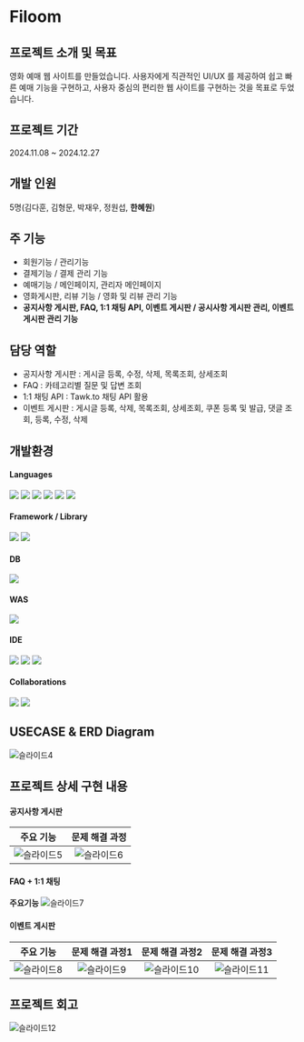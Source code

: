 # Filoom
## 프로젝트 소개 및 목표
영화 예매 웹 사이트를 만들었습니다. 
사용자에게 직관적인 UI/UX 를 제공하여 쉽고 빠른 예매 기능을 구현하고, 사용자 중심의 편리한 웹 사이트를 구현하는 것을 목표로 두었습니다. 

## 프로젝트 기간
2024.11.08 ~ 2024.12.27

## 개발 인원 
5명(김다훈, 김형문, 박재우, 정원섭, **한혜원**)

## 주 기능 
- 회원기능 / 관리기능
- 결제기능 / 결제 관리 기능
- 예매기능 / 메인페이지, 관리자 메인페이지
- 영화게시판, 리뷰 기능 / 영화 및 리뷰 관리 기능
- **공지사항 게시판, FAQ, 1:1 채팅 API, 이벤트 게시판 / 공시사항 게시판 관리, 이벤트 게시판 관리 기능**
  
## 담당 역할
- 공지사항 게시판 : 게시글 등록, 수정, 삭제, 목록조회, 상세조회
- FAQ : 카테고리별 질문 및 답변 조회
- 1:1 채팅 API : Tawk.to 채팅 API 활용
- 이벤트 게시판 : 게시글 등록, 삭제, 목록조회, 상세조회, 쿠폰 등록 및 발급, 댓글 조회, 등록, 수정, 삭제
  
## 개발환경 
#### Languages 
<img src="https://img.shields.io/badge/java-007396?style=for-the-badge&logo=java&logoColor=white">  <img src="https://img.shields.io/badge/html5-E34F26?style=for-the-badge&logo=html5&logoColor=white">  <img src="https://img.shields.io/badge/css-1572B6?style=for-the-badge&logo=css3&logoColor=white">  <img src="https://img.shields.io/badge/javascript-F7DF1E?style=for-the-badge&logo=javascript&logoColor=black">   <img src="https://img.shields.io/badge/jquery-0769AD?style=for-the-badge&logo=jquery&logoColor=white"> <img src="https://img.shields.io/badge/ajax-40AEF0?style=for-the-badge&logo=ajax&logoColor=white"> 

#### Framework / Library 
<img src="https://img.shields.io/badge/spring-6DB33F?style=for-the-badge&logo=spring&logoColor=white"> <img src="https://img.shields.io/badge/myBatis-FF9E0F?style=for-the-badge&logo=myBatis&logoColor=white"> 

#### DB 
<img src="https://img.shields.io/badge/oracle-F80000?style=for-the-badge&logo=oracle&logoColor=white">

#### WAS
<img src="https://img.shields.io/badge/apache tomcat-F8DC75?style=for-the-badge&logo=apachetomcat&logoColor=white">

#### IDE 
<img src="https://img.shields.io/badge/STS-6DB33F?style=for-the-badge&logo=STS&logoColor=white"/> <img src="https://img.shields.io/badge/Oracle SQL Developer-F80000?style=for-the-badge&logo=Oracle SQL Developer&logoColor=white"/> <img src="https://img.shields.io/badge/Visual Studio Code-1572B6?style=for-the-badge&logo=VisualStudioCode&logoColor=white"/>

#### Collaborations 
<img src="https://img.shields.io/badge/slack-4A154B?style=for-the-badge&logo=slack&logoColor=white">  <img src="https://img.shields.io/badge/github-181717?style=for-the-badge&logo=github&logoColor=white">

## USECASE & ERD Diagram
![슬라이드4](https://github.com/user-attachments/assets/6aebe652-fa3c-4b82-b7bb-1108ebef0276)


## 프로젝트 상세 구현 내용
#### 공지사항 게시판
|주요 기능|문제 해결 과정|
|:---:|:---:|
|![슬라이드5](https://github.com/user-attachments/assets/4b360a1a-e3e3-4319-b731-1089ac5cc049)|![슬라이드6](https://github.com/user-attachments/assets/f5b861ac-cc15-42d6-80ae-a3a4ca7ff9e7)|


#### FAQ + 1:1 채팅
**주요기능**
![슬라이드7](https://github.com/user-attachments/assets/5104e92a-48bc-4290-847e-ba42c8ba9618)


#### 이벤트 게시판 
|주요 기능|문제 해결 과정1|문제 해결 과정2|문제 해결 과정3|
|:---:|:---:|:--:|:--:|
|![슬라이드8](https://github.com/user-attachments/assets/0cbd3d5e-5cfc-4ba0-9380-30de4cf0f70c)|![슬라이드9](https://github.com/user-attachments/assets/e4392010-6cff-4568-822b-1f038aeaabae)|![슬라이드10](https://github.com/user-attachments/assets/2f75257e-71cd-4d5e-97fe-b2f3f1e5c449)|![슬라이드11](https://github.com/user-attachments/assets/41d0de7e-0fc2-462e-b6e0-f8b4e9bcb09d)|


## 프로젝트 회고
![슬라이드12](https://github.com/user-attachments/assets/9b712ae1-e9ef-4c58-be94-b30195764241)









